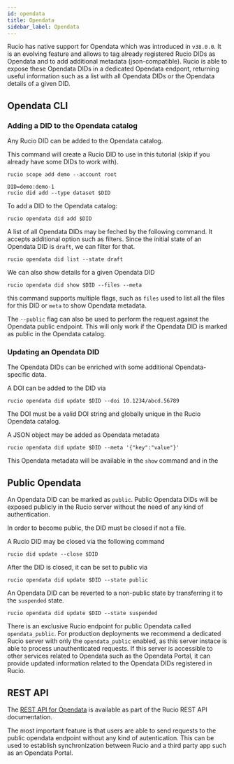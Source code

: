 ```yaml
---
id: opendata
title: Opendata
sidebar_label: Opendata
---
```


Rucio has native support for Opendata which was introduced in `v38.0.0`.
It is an evolving feature and allows to tag already registered Rucio DIDs as Opendata and to add additional metadata (json-compatible).
Rucio is able to expose these Opendata DIDs in a dedicated Opendata endpont, returning useful information such as a list with all Opendata DIDs or the Opendata details of a given DID.

## Opendata CLI

### Adding a DID to the Opendata catalog

Any Rucio DID can be added to the Opendata catalog.

This command will create a Rucio DID to use in this tutorial (skip if you already have some DIDs to work with).

```shell
rucio scope add demo --account root

DID=demo:demo-1
rucio did add --type dataset $DID
```

To add a DID to the Opendata catalog:

```shell
rucio opendata did add $DID
```

A list of all Opendata DIDs may be feched by the following command. It accepts additional option such as filters.
Since the initial state of an Opendata DID is `draft`, we can filter for that.

```shell
rucio opendata did list --state draft
```

We can also show details for a given Opendata DID

```shell
rucio opendata did show $DID --files --meta
```

this command supports multiple flags, such as `files` used to list all the files for this DID or `meta` to show Opendata metadata.

The `--public` flag can also be used to perform the request against the Opendata public endpoint. This will only work if the Opendata DID is marked as public in the Opendata catalog.

### Updating an Opendata DID

The Opendata DIDs can be enriched with some additional Opendata-specific data.

A DOI can be added to the DID via

```shell
rucio opendata did update $DID --doi 10.1234/abcd.56789
```

The DOI must be a valid DOI string and globally unique in the Rucio Opendata catalog.

A JSON object may be added as Opendata metadata

```shell
rucio opendata did update $DID --meta '{"key":"value"}'
```

This Opendata metadata will be available in the `show` command and in the 

## Public Opendata

An Opendata DID can be marked as `public`. 
Public Opendata DIDs will be exposed publicly in the Rucio server without the need of any kind of authentication.

In order to become public, the DID must be closed if not a file.

A Rucio DID may be closed via the following command

```shell
rucio did update --close $DID
```

After the DID is closed, it can be set to public via

```shell
rucio opendata did update $DID --state public
```

An Opendata DID can be reverted to a non-public state by transferring it to the `suspended` state.

```shell
rucio opendata did update $DID --state suspended
```

There is an exclusive Rucio endpoint for public Opendata called `opendata_public`.
For production deployments we recommend a dedicated Rucio server with only the `opendata_public` enabled, as this server instace is able to process unauthenticated requests.
If this server is accessible to other services related to Opendata such as the Opendata Portal, it can provide updated information related to the Opendata DIDs registered in Rucio.

## REST API

The [REST API for Opendata](https://rucio.cern.ch/documentation/html/rest_api_doc.html#tag/Opendata) is available as part of the Rucio REST API documentation.

The most important feature is that users are able to send requests to the public opendata endpoint without any kind of autentication.
This can be used to establish synchronization between Rucio and a third party app such as an Opendata Portal.

